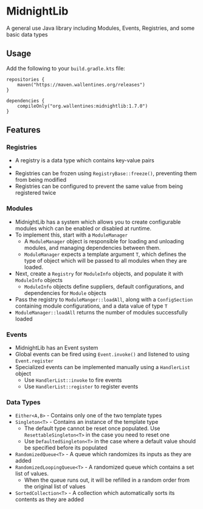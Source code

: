 # MidnightLib

A general use Java library including Modules, Events, Registries, and some basic data types

## Usage
Add the following to your `build.gradle.kts` file:
```
repositories {
    maven("https://maven.wallentines.org/releases")
}

dependencies {
    compileOnly("org.wallentines:midnightlib:1.7.0")
}
```

## Features
### Registries
- A registry is a data type which contains key-value pairs
- 
- Registries can be frozen using `RegistryBase::freeze()`, preventing them from being modified
- Registries can be configured to prevent the same value from being registered twice

### Modules
- MidnightLib has a system which allows you to create configurable modules which can be enabled or disabled at runtime.
- To implement this, start with a `ModuleManager`
  - A `ModuleManager` object is responsible for loading and unloading modules, and managing dependencies between them.
  - `ModuleManager` expects a template argument `T`, which defines the type of object which will be passed to all
modules when they are loaded.
- Next, create a `Registry` for `ModuleInfo` objects, and populate it with `ModuleInfo` objects
  - `ModuleInfo` objects define suppliers, default configurations, and dependencies for `Module` objects
- Pass the registry to `ModuleManger::loadAll`, along with a `ConfigSection` containing module configurations, and a
data value of type `T`
- `ModuleManager::loadAll` returns the number of modules successfully loaded

### Events
- MidnightLib has an Event system
- Global events can be fired using `Event.invoke()` and listened to using `Event.register`
- Specialized events can be implemented manually using a `HandlerList` object
  - Use `HandlerList::invoke` to fire events
  - Use `HandlerList::register` to register events

### Data Types
- `Either<A,B>` - Contains only one of the two template types
- `Singleton<T>` - Contains an instance of the template type
  - The default type cannot be reset once populated. Use `ResettableSingleton<T>` in the case you need to reset one
  - Use `DefaultedSingleton<T>` in the case where a default value should be specified before its populated
- `RandomizedQueue<T>` - A queue which randomizes its inputs as they are added
- `RandomizedLoopingQueue<T>` - A randomized queue which contains a set list of values.
  - When the queue runs out, it will be refilled in a random order from the original list of values
- `SortedCollection<T>` - A collection which automatically sorts its contents as they are added
